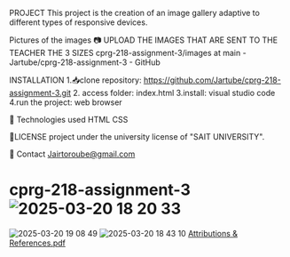  PROJECT 
 This project is the creation of an image gallery adaptive to different types of responsive devices.

Pictures of the images 
📷 UPLOAD THE IMAGES THAT ARE SENT TO THE TEACHER THE 3 SIZES
cprg-218-assignment-3/images at main - Jartube/cprg-218-assignment-3 - GitHub


INSTALLATION
1.📥clone repository: https://github.com/Jartube/cprg-218-assignment-3.git
2. access folder: index.html
3.install: visual studio code
4.run the project: web browser

📌 Technologies used 
HTML
CSS

📜LICENSE
project under the university license of "SAIT UNIVERSITY".

📩 Contact
Jairtoroube@gmail.com

# cprg-218-assignment-3![2025-03-20 18 20 33](https://github.com/user-attachments/assets/1fd79146-1efc-480d-a056-c29058d1b68c)
![2025-03-20 19 08 49](https://github.com/user-attachments/assets/aabe3160-fb09-4783-a58e-1230b16064e3)
![2025-03-20 18 43 10](https://github.com/user-attachments/assets/b0cd13ca-631b-4f92-a219-31d5b6a8b72e)
[Attributions & References.pdf](https://github.com/user-attachments/files/19393771/Attributions.References.pdf)
